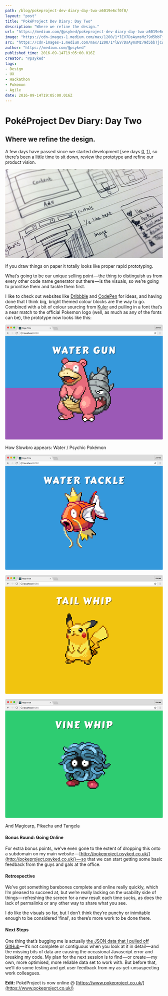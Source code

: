 ```yaml
---
path: /blog/pokeproject-dev-diary-day-two-a6019e6cf0f0/
layout: "post"
title: "PokéProject Dev Diary: Day Two"
description: "Where we refine the design."
url: "https://medium.com/@psyked/pokeproject-dev-diary-day-two-a6019e6cf0f0"
image: "https://cdn-images-1.medium.com/max/1200/1*lEV7DsAymsMz79d5bbTjCw.jpeg"
src: "https://cdn-images-1.medium.com/max/1200/1*lEV7DsAymsMz79d5bbTjCw.jpeg"
author: "https://medium.com/@psyked"
published_time: 2016-09-14T19:05:00.016Z
creator: "@psyked"
tags:
- Design
- UX
- Hackathon
- Pokemon
- Agile
date: 2016-09-14T19:05:00.016Z
---
```


# PokéProject Dev Diary: Day Two

## Where we refine the design.

A few days have passed since we started development \[see days [0](https://medium.com/@psyked/pok%C3%A9project-dev-diary-prologue-d214a44c348f#.su79ueao5), [1](https://medium.com/@psyked/pok%C3%A9project-dev-diary-day-one-8a77a252bf0a#.2c15a2on6)\], so there’s been a little time to sit down, review the prototype and refine our product vision.

![](1*lEV7DsAymsMz79d5bbTjCw.jpeg)

If you draw things on paper it totally looks like proper rapid prototyping.

What’s going to be our unique selling point — the thing to distinguish us from every other code name generator out there — is the visuals, so we’re going to prioritise them and tackle them first.

I like to check out websites like [Dribbble](https://dribbble.com/search?q=pokemon) and [CodePen](http://codepen.io/search/pens?q=pokemon&limit=all&type=type-pens) for ideas, and having done that I think big, bright themed colour blocks are the way to go. Combined with a bit of colour sourcing from [Kuler](https://color.adobe.com/explore/newest/) and pulling in a font that’s a near match to the official Pokemon logo (well, as much as any of the fonts can be), the prototype now looks like this:

![](1*YPTutZleLI2l25SCJZ45cg.png)

How Slowbro appears: Water / Psychic Pokémon

![](1*R8RyGzF6XQ_iPRnIK3nKKg.png)

![](1*eNQP3j3lIjIUE2agboYI4Q.png)

![](1*m25zYP6mICe5CQefjw2cYQ.png)

And Magicarp, Pikachu and Tangela

#### Bonus Round: Going Online

For extra bonus points, we’ve even gone to the extent of dropping this onto a subdomain on my main website — [http://pokeproject.psyked.co.uk/](http://pokeproject.psyked.co.uk/) — so that we can start getting some basic feedback from the guys and gals at the office.

#### Retrospective

We’ve got something barebones complete and online really quickly, which I’m pleased to succeed at, but we’re really lacking on the usability side of things — refreshing the screen for a new result each time sucks, as does the lack of permalinks or any other way to share what you see.

I do like the visuals so far, but I don’t think they’re punchy or inimitable enough to be considered ‘final’, so there’s more work to be done there.

#### Next Steps

One thing that’s bugging me is actually [the JSON data that I pulled off GitHub](https://gist.github.com/shri/9754992) — it’s not complete or contiguous when you look at it in detail — and the missing bits of data are causing the occasional Javascript error and breaking my code. My plan for the next session is to find — or create — my own, more optimised, more reliable data set to work with. But before that, we’ll do some testing and get user feedback from my as-yet-unsuspecting work colleagues.

**Edit:** PokéProject is now online @ [https://www.pokeproject.co.uk/](https://www.pokeproject.co.uk/)